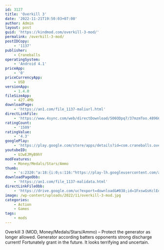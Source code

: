 ```yaml
---
id: 3127
title: 'Overkill 3'
date: '2022-11-21T19:50:03+07:00'
author: Admin
layout: post
guid: 'https://kindmod.com/overkill-3-mod/'
permalink: /overkill-3-mod/
postIDCopy:
    - '1137'
publisher:
    - Craneballs
operatingSystem:
    - 'Android 4.1'
priceApp:
    - '0'
priceCurrencyApp:
    - USD
versionApp:
    - 1.4.0
fileSizeApp:
    - 427.4Mb
downloadPage:
    - 'https://an1.com/file_1137-maliurl.html'
directLinkFile:
    - 'https://www.4sync.com/web/directDownload/506ODpq7/37mzmToo.489667b076f8eb247ac1fc7a458662c7'
ratingCount:
    - '1509'
ratingValue:
    - '4.3'
googlePlay:
    - 'https://play.google.com/store/apps/details?id=com.craneballs.overkill3'
youtubeID:
    - UJwEJMyB9hY
modFeatures:
    - Money/Medals/Stars/Ammo
thumb:
    - 's:2320:"a:18:{i:0;s:116:"https://play-lh.googleusercontent.com/aEEPNc2RQN73OENwOaOzr70YKTp18RpJVRN_tb4NfqvxSACK-2xpmna1RxxAM1GQuOQ7=w526-h296";i:1;s:114:"https://play-lh.googleusercontent.com/NJ_n90d02tPCNX_dzwqs-ItoNNkdfYlMnHrRE4sBw9BAB6esrX8vSUSZF_3oyAezOA=w526-h296";i:2;s:115:"https://play-lh.googleusercontent.com/ZM8AOlNxj_Hfi0UwLv4SvO5etxEOyL5M0XWiMrWDPjwmiKOi7UXy9oNtIVT9fzmYFgw=w526-h296";i:3;s:114:"https://play-lh.googleusercontent.com/okk6UEDtwhLEyiK-qppHUdzvwcfbg1tDf2PEzB8pvzeckVbdjLeQaypHV6S2hd3OUg=w526-h296";i:4;s:116:"https://play-lh.googleusercontent.com/bQPzfOXmAk2oNustZa5TeY7OiBUWlX_vk4mV5OQA0qGnz6YVAl8YryjrRBqZFAszm1Uj=w526-h296";i:5;s:115:"https://play-lh.googleusercontent.com/ZyTIt8OKJi9QPagMiCrPPdJH2zMVBdXUmldZNK54hrQLYRPhZ95djBe0-tOta2Eykkk=w526-h296";i:6;s:115:"https://play-lh.googleusercontent.com/I90EcFbi_pbk85smg5sVEcypOi-4IQDjaRb7pXFVddJ3gLpP4G6jhqa2fwMyUmJiUR4=w526-h296";i:7;s:116:"https://play-lh.googleusercontent.com/4v1ROd4l2iwclL46CJ_RJxOZMaInANzaMDllFBzB6JEJcMVU-HmRVRm2hgWb-H0N2XvM=w526-h296";i:8;s:116:"https://play-lh.googleusercontent.com/SYgg3oPCPACfwO1P_zuUKoVifuBw8PCoVGlFGFnhCganGq_G1NOU3s-WqIT1IOnjme2o=w526-h296";i:9;s:115:"https://play-lh.googleusercontent.com/8wH4dKqznl7IXapoB04pb2qz0BDitiDymDyzALap2_cFBT3OR3pjfVjz3d77J5Khkyw=w526-h296";i:10;s:116:"https://play-lh.googleusercontent.com/EFQxC7rN8Vo8RhOLlgq7vIvs1bbAhYDP260q83FfrzBEhWSSisk4r-G6NAbq4TRcg5td=w526-h296";i:11;s:114:"https://play-lh.googleusercontent.com/WG-ArPu8Qe2b8yQnmhIL1bFoiDuV-i6NYSqv22cziXuzlESXxUJ5vJ6Kb8fyyTqtIw=w526-h296";i:12;s:114:"https://play-lh.googleusercontent.com/6rYPKc1MpLPpGwtgI6jAedbptCjtwSz-eoILYIjcQcuvY-3GIQLw9Z1ETWay21qfpw=w526-h296";i:13;s:115:"https://play-lh.googleusercontent.com/TwBJOrsTvY3WboZfFi2a6wMepiD6mD-BzDbCPo7jk0Ld1_Got1hAyG9oO8B2LWNWbKM=w526-h296";i:14;s:115:"https://play-lh.googleusercontent.com/zEFKd6lC8aHoLZEeUHUKiWgpuGcRw241yKCO3UWv_doyC7TOEDQ3l5yi8sbrxtg2YxM=w526-h296";i:15;s:115:"https://play-lh.googleusercontent.com/2x3uZI_fqVJx9Xx5Pgj9gFdwxlhGkIWoCYBoV6n6US25ZS3o1FUQ5e2vobE_y8M6mBw=w526-h296";i:16;s:116:"https://play-lh.googleusercontent.com/S25-k-GyEbNH_PKcdlZ1bp1-Xm8shE5Xu3kHGVwtqgUSBkaLYejC3t0-jEukWR9JOZoR=w526-h296";i:17;s:114:"https://play-lh.googleusercontent.com/gyJ9BJzCom7XuKOsQZ8hIyH90Sd75dGbovrIHlA0or4Krda0gkUGjIRkb_gdmOPYWw=w526-h296";}";'
downloadPageObb:
    - 'https://an1.com/file_1137-malidata.html'
directLinkFileObb:
    - 'https://drive.google.com/uc?export=download&#038;id=1FxswGsKclEd2hVSlG8H2iYWvLBMcY7Nj'
image: /wp-content/uploads/2022/11/overkill-3-mod.jpg
categories:
    - Action
    - Games
tags:
    - mods
---
```


Overkill 3 (MOD, Money/Medals/Stars/Ammo) – Protect the generator as longer allowed. Generator according batters opponents strong discharge current! Fortunately grant in the future. It looks terrifying and uncertain.